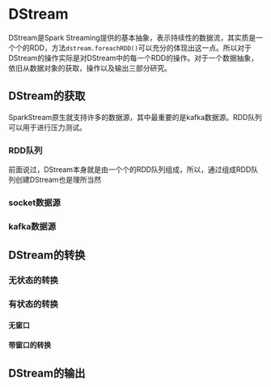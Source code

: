 # DStream

DStream是Spark Streaming提供的基本抽象，表示持续性的数据流，其实质是一个个的RDD，方法`dstream.foreachRDD()`可以充分的体现出这一点。所以对于DStream的操作实际是对DStream中的每一个RDD的操作。对于一个数据抽象，依旧从数据对象的获取，操作以及输出三部分研究。

## DStream的获取

SparkStream原生就支持许多的数据源，其中最重要的是kafka数据源。RDD队列可以用于进行压力测试。

### RDD队列

前面说过，DStream本身就是由一个个的RDD队列组成，所以，通过组成RDD队列创建DStream也是理所当然

### socket数据源

### kafka数据源


## DStream的转换

### 无状态的转换

### 有状态的转换

#### 无窗口

#### 带窗口的转换


## DStream的输出







